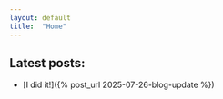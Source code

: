 ```yaml
---
layout: default
title:  "Home"
---
```


## Latest posts:

- [I did it!]({% post_url 2025-07-26-blog-update %})

